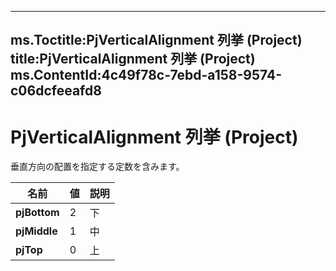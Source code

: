 

---
ms.Toctitle:PjVerticalAlignment 列挙 (Project)
title:PjVerticalAlignment 列挙 (Project)
ms.ContentId:4c49f78c-7ebd-a158-9574-c06dcfeeafd8
---
# PjVerticalAlignment 列挙 (Project)




垂直方向の配置を指定する定数を含みます。

|**名前**|**値**|**説明**|
|---|---|---|
|**pjBottom**|2|下|
|**pjMiddle**|1|中|
|**pjTop**|0|上|




